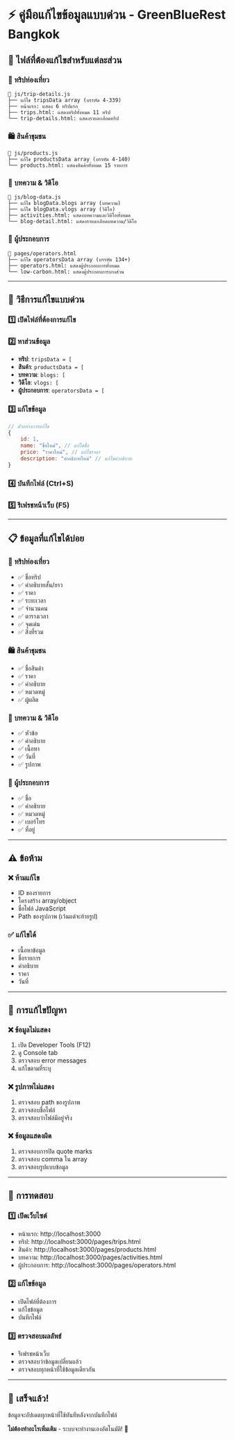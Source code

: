 # ⚡ คู่มือแก้ไขข้อมูลแบบด่วน - GreenBlueRest Bangkok

## 🎯 ไฟล์ที่ต้องแก้ไขสำหรับแต่ละส่วน

### 🚌 **ทริปท่องเที่ยว**
```
📁 js/trip-details.js
├── แก้ไข tripsData array (บรรทัด 4-339)
├── หน้าแรก: แสดง 6 ทริปแรก
├── trips.html: แสดงทริปทั้งหมด 11 ทริป
└── trip-details.html: แสดงรายละเอียดทริป
```

### 🛍️ **สินค้าชุมชน**
```
📁 js/products.js
├── แก้ไข productsData array (บรรทัด 4-140)
└── products.html: แสดงสินค้าทั้งหมด 15 รายการ
```

### 📝 **บทความ & วิดีโอ**
```
📁 js/blog-data.js
├── แก้ไข blogData.blogs array (บทความ)
├── แก้ไข blogData.vlogs array (วิดีโอ)
├── activities.html: แสดงบทความและวิดีโอทั้งหมด
└── blog-detail.html: แสดงรายละเอียดบทความ/วิดีโอ
```

### 🏢 **ผู้ประกอบการ**
```
📁 pages/operators.html
├── แก้ไข operatorsData array (บรรทัด 134+)
├── operators.html: แสดงผู้ประกอบการทั้งหมด
└── low-carbon.html: แสดงผู้ประกอบการบางส่วน
```

---

## 🔧 วิธีการแก้ไขแบบด่วน

### 1️⃣ **เปิดไฟล์ที่ต้องการแก้ไข**

### 2️⃣ **หาส่วนข้อมูล**
- **ทริป**: `tripsData = [`
- **สินค้า**: `productsData = [`
- **บทความ**: `blogs: [`
- **วิดีโอ**: `vlogs: [`
- **ผู้ประกอบการ**: `operatorsData = [`

### 3️⃣ **แก้ไขข้อมูล**
```javascript
// ตัวอย่างการแก้ไข
{
    id: 1,
    name: "ชื่อใหม่", // แก้ไขชื่อ
    price: "ราคาใหม่", // แก้ไขราคา
    description: "คำอธิบายใหม่" // แก้ไขคำอธิบาย
}
```

### 4️⃣ **บันทึกไฟล์** (Ctrl+S)

### 5️⃣ **รีเฟรชหน้าเว็บ** (F5)

---

## 📋 ข้อมูลที่แก้ไขได้บ่อย

### 🚌 **ทริปท่องเที่ยว**
- ✅ ชื่อทริป
- ✅ คำอธิบายสั้น/ยาว
- ✅ ราคา
- ✅ ระยะเวลา
- ✅ จำนวนคน
- ✅ ตารางเวลา
- ✅ จุดเด่น
- ✅ สิ่งที่รวม

### 🛍️ **สินค้าชุมชน**
- ✅ ชื่อสินค้า
- ✅ ราคา
- ✅ คำอธิบาย
- ✅ หมวดหมู่
- ✅ ผู้ผลิต

### 📝 **บทความ & วิดีโอ**
- ✅ หัวข้อ
- ✅ คำอธิบาย
- ✅ เนื้อหา
- ✅ วันที่
- ✅ รูปภาพ

### 🏢 **ผู้ประกอบการ**
- ✅ ชื่อ
- ✅ คำอธิบาย
- ✅ หมวดหมู่
- ✅ เบอร์โทร
- ✅ ที่อยู่

---

## ⚠️ ข้อห้าม

### ❌ **ห้ามแก้ไข**
- ID ของรายการ
- โครงสร้าง array/object
- ชื่อไฟล์ JavaScript
- Path ของรูปภาพ (เว้นแต่จะย้ายรูป)

### ✅ **แก้ไขได้**
- เนื้อหาข้อมูล
- ชื่อรายการ
- คำอธิบาย
- ราคา
- วันที่

---

## 🚨 การแก้ไขปัญหา

### ❌ **ข้อมูลไม่แสดง**
1. เปิด Developer Tools (F12)
2. ดู Console tab
3. ตรวจสอบ error messages
4. แก้ไขตามที่ระบุ

### ❌ **รูปภาพไม่แสดง**
1. ตรวจสอบ path ของรูปภาพ
2. ตรวจสอบชื่อไฟล์
3. ตรวจสอบว่าไฟล์มีอยู่จริง

### ❌ **ข้อมูลแสดงผิด**
1. ตรวจสอบการปิด quote marks
2. ตรวจสอบ comma ใน array
3. ตรวจสอบรูปแบบข้อมูล

---

## 📱 การทดสอบ

### 1️⃣ **เปิดเว็บไซต์**
- หน้าแรก: http://localhost:3000
- ทริป: http://localhost:3000/pages/trips.html
- สินค้า: http://localhost:3000/pages/products.html
- บทความ: http://localhost:3000/pages/activities.html
- ผู้ประกอบการ: http://localhost:3000/pages/operators.html

### 2️⃣ **แก้ไขข้อมูล**
- เปิดไฟล์ที่ต้องการ
- แก้ไขข้อมูล
- บันทึกไฟล์

### 3️⃣ **ตรวจสอบผลลัพธ์**
- รีเฟรชหน้าเว็บ
- ตรวจสอบว่าข้อมูลเปลี่ยนแล้ว
- ตรวจสอบทุกหน้าที่ใช้ข้อมูลเดียวกัน

---

## 🎉 **เสร็จแล้ว!**

ข้อมูลจะอัปเดตทุกหน้าที่ใช้ทันทีหลังจากบันทึกไฟล์

**ไม่ต้องทำอะไรเพิ่มเติม** - ระบบจะทำงานเองอัตโนมัติ! 🚀

